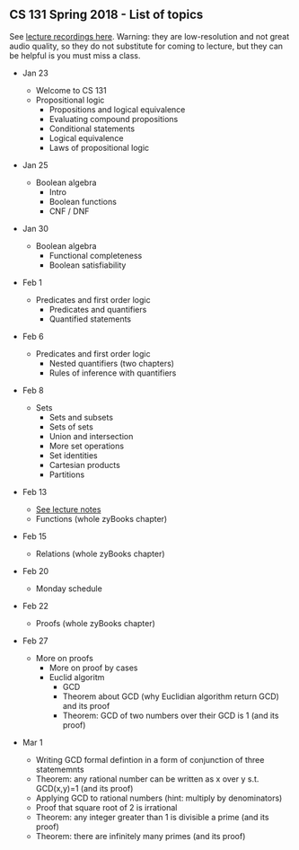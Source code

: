 ## CS 131 Spring 2018 - List of topics

See [lecture recordings here](https://echo360.org/section/801af970-0582-439d-b5cd-74097af867e0/public). 
Warning: they are low-resolution and not great audio quality, so they do not substitute for coming to lecture,
but they can be helpful is you must miss a class.

* Jan 23
    * Welcome to CS 131
    * Propositional logic
        * Propositions and logical equivalence
        * Evaluating compound propositions
        * Conditional statements
        * Logical equivalence
        * Laws of propositional logic

* Jan 25
    * Boolean algebra
        * Intro
        * Boolean functions
        * CNF / DNF

 
* Jan 30
    * Boolean algebra
        * Functional completeness
        * Boolean satisfiability

* Feb 1
    * Predicates and first order logic
        * Predicates and quantifiers
        * Quantified statements

* Feb 6
    * Predicates and first order logic
        * Nested quantifiers (two chapters)
        * Rules of inference with quantifiers

* Feb 8
    * Sets
        * Sets and subsets
        * Sets of sets
        * Union and intersection
        * More set operations
        * Set identities
        * Cartesian products
        * Partitions

* Feb 13
	* [See lecture notes](./lecture-notes/02-13-proof.pdf)
	* Functions (whole zyBooks chapter)

* Feb 15
    * Relations (whole zyBooks chapter)

* Feb 20
    * Monday schedule

* Feb 22
    * Proofs (whole zyBooks chapter)

* Feb 27
    * More on proofs
        * More on proof by cases
        * Euclid algoritm
            * GCD
            * Theorem about GCD (why Euclidian algorithm return GCD) and its proof
            * Theorem: GCD of two numbers over their GCD is 1 (and its proof)

* Mar 1
    * Writing GCD formal defintion in a form of conjunction of three statememnts
    * Theorem: any rational number can be written as x over y s.t. GCD(x,y)=1 (and its proof)
    * Applying GCD to rational numbers (hint: multiply by denominators)
    * Proof that square root of 2 is irrational
    * Theorem: any integer greater than 1 is divisible a prime (and its proof)
    * Theorem: there are infinitely many primes (and its proof)